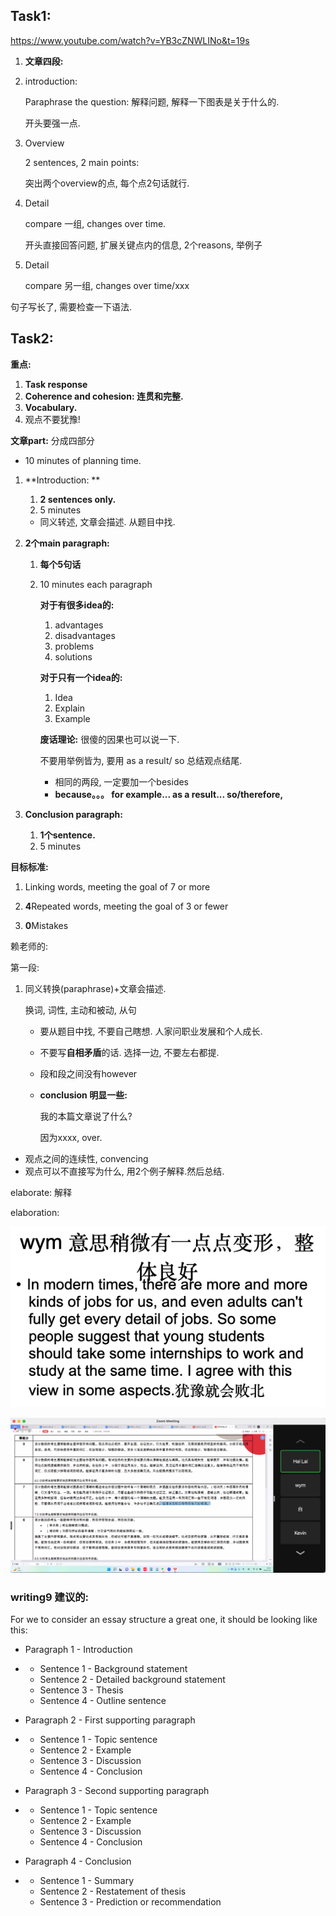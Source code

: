 ## Task1:

https://www.youtube.com/watch?v=YB3cZNWLINo&t=19s



1. **文章四段:** 


1. introduction:

   Paraphrase the question: 解释问题, 解释一下图表是关于什么的.

   开头要强一点.

2. Overview

   2 sentences, 2 main points: 

   突出两个overview的点, 每个点2句话就行.

3. Detail

   compare 一组, changes over  time.

   开头直接回答问题, 扩展关键点内的信息, 2个reasons, 举例子

4. Detail

   compare 另一组, changes over  time/xxx



句子写长了, 需要检查一下语法.





## Task2:

**重点:**

1. **Task response**
2. **Coherence and cohesion: 连贯和完整.**
3. **Vocabulary.**
3. 观点不要犹豫!

**文章part:** 分成四部分

- 10 minutes of planning time.

1. **Introduction: ** 
   
   1. **2 sentences only.**
   2. 5 minutes
   
   - 同义转述, 文章会描述. 从题目中找.
   
2. **2个main paragraph:**
   
   1. **每个5句话**
   
   2. 10 minutes each paragraph
   
      **对于有很多idea的:**
   
      1. advantages
      2. disadvantages
      3. problems
      4. solutions
   
      **对于只有一个idea的:**
   
      1. Idea
      2. Explain
      3. Example
      
      **废话理论:** 很傻的因果也可以说一下.
      
      不要用举例皆为, 要用 as a result/ so 总结观点结尾.
      
      - 相同的两段, 一定要加一个besides
      - **because。。。 for example...  as a result...  so/therefore,**
   
3. **Conclusion paragraph:**
   1. **1个sentence.**
   2. 5 minutes



**目标标准:**

1. Linking words, meeting the goal of 7 or more

2. **4**Repeated words, meeting the goal of 3 or fewer

3. **0**Mistakes







赖老师的:

第一段:

1. 同义转换(paraphrase)+文章会描述.

   换词, 词性, 主动和被动, 从句

   - 要从题目中找, 不要自己瞎想. 人家问职业发展和个人成长. 

   - 不要写**自相矛盾**的话. 选择一边, 不要左右都提.

   - 段和段之间没有however

   - **conclusion 明显一些:**

     我的本篇文章说了什么? 

     因为xxxx, over.

- 观点之间的连续性, convencing
- 观点可以不直接写为什么, 用2个例子解释.然后总结.







elaborate: 解释

elaboration: 



![image-20221215223023712](Wrinting_mine.assets/image-20221215223023712.png)

![image-20221108201509694](Wrinting_mine.assets/image-20221108201509694.png)



### writing9 建议的:

For we to consider an essay structure a great one, it should be looking like this:

- Paragraph 1 - Introduction

- - Sentence 1 - Background statement
  - Sentence 2 - Detailed background statement
  - Sentence 3 - Thesis
  - Sentence 4 - Outline sentence

- Paragraph 2 - First supporting paragraph

- - Sentence 1 - Topic sentence
  - Sentence 2 - Example
  - Sentence 3 - Discussion
  - Sentence 4 - Conclusion

- Paragraph 3 - Second supporting paragraph

- - Sentence 1 - Topic sentence
  - Sentence 2 - Example
  - Sentence 3 - Discussion
  - Sentence 4 - Conclusion

- Paragraph 4 - Conclusion

- - Sentence 1 - Summary
  - Sentence 2 - Restatement of thesis
  - Sentence 3 - Prediction or recommendation





